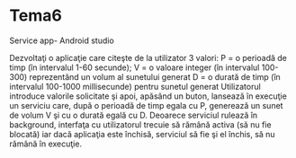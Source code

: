 # Tema6
Service app- Android studio

Dezvoltaţi o aplicaţie care citeşte de la utilizator 3 valori:
P = o perioadă de timp (în intervalul 1-60 secunde);
V = o valoare integer (în intervalul 100-300) reprezentând un volum al sunetului generat
D = o durată de timp (în intervalul 100-1000 millisecunde) pentru sunetul generat
Utilizatorul introduce valorile solicitate şi apoi, apăsând un buton, lansează în execuţie un serviciu care, după o
perioadă de timp egala cu P, generează un sunet de volum V şi cu o durată egală cu D. Deoarece serviciul rulează în
background, interfaţa cu utilizatorul trecuie să rămână activa (să nu fie blocată) iar dacă aplicaţia este închisă, serviciul
să fie şi el închis, să nu rămână în execuţie.
